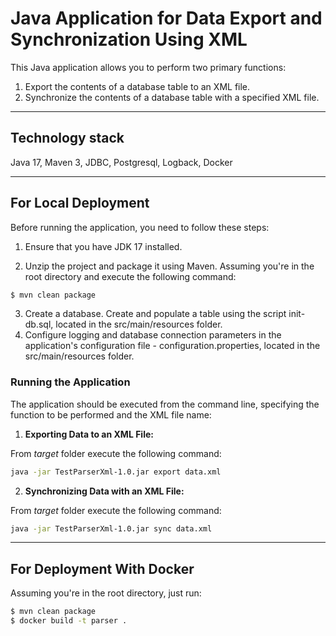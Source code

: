 # Java Application for Data Export and Synchronization Using XML

This Java application allows you to perform two primary functions:

1. Export the contents of a database table to an XML file.
2. Synchronize the contents of a database table with a specified XML file.

***
## Technology stack
Java 17, Maven 3, JDBC, Postgresql, Logback, Docker

***

## For Local Deployment

Before running the application, you need to follow these steps:

1. Ensure that you have JDK 17 installed.

2. Unzip the project and package it using Maven. Assuming you're in the root directory and execute the following command:
```bash
$ mvn clean package
```

3. Create a database. Create and populate a table using the script init-db.sql, located in the src/main/resources folder.
4. Configure logging and database connection parameters in the application's configuration file - configuration.properties, located in the src/main/resources folder.

### Running the Application

The application should be executed from the command line, specifying the function to be performed and the XML file name:

1. **Exporting Data to an XML File:**
   
From *target* folder execute the following command:
```bash
java -jar TestParserXml-1.0.jar export data.xml
```

2. **Synchronizing Data with an XML File:**
   
From *target* folder execute the following command:
```bash
java -jar TestParserXml-1.0.jar sync data.xml
```
***

## For Deployment With Docker
Assuming you're in the root directory, just run:
```bash
$ mvn clean package
$ docker build -t parser .
```
